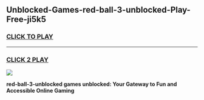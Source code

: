 
## Unblocked-Games-red-ball-3-unblocked-Play-Free-ji5k5
<h3>
<a href="https://premium76.site?title=red-ball-3-unblocked&ref=21A">CLICK TO PLAY</a></h3>
<hr>

<h3>
<a href="https://premium76.site?title=red-ball-3-unblocked&ref=21A">CLICK 2 PLAY</a>
  
</h3>

<a href="https://premium76.site?title=red-ball-3-unblocked&ref=21A"><img src="https://clearcache.store/games.png"></a>


**red-ball-3-unblocked games unblocked: Your Gateway to Fun and Accessible Online Gaming**
